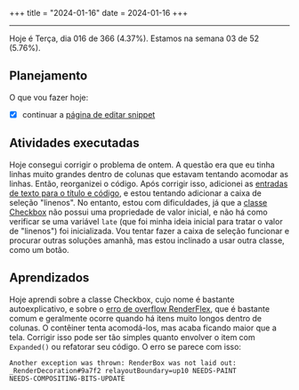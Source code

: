 +++
title = "2024-01-16"
date = 2024-01-16
+++

---

Hoje é Terça, dia 016 de 366 (4.37%). Estamos na semana 03 de 52 (5.76%).

## Planejamento

O que vou fazer hoje:

- [x] continuar a [página de editar snippet](https://github.com/OmnicodeSolutions/luisa_drf_flutter_client/blob/main/lib/edit_snippet.dart)

## Atividades executadas

Hoje consegui corrigir o problema de ontem. A questão era que eu tinha linhas muito grandes dentro de colunas que estavam tentando acomodar as linhas. Então, reorganizei o código. Após corrigir isso, adicionei as [entradas de texto para o título e código](https://github.com/OmnicodeSolutions/luisa_drf_flutter_client/blob/f17d92b65b81a078b6de92deb6775a4f62bb56ec/lib/edit_snippet.dart#L93C25-L110C27), e estou tentando adicionar a caixa de seleção "linenos". No entanto, estou com dificuldades, já que a [classe Checkbox](https://api.flutter.dev/flutter/material/Checkbox-class.html) não possui uma propriedade de valor inicial, e não há como verificar se uma variável `late` (que foi minha ideia inicial para tratar o valor de "linenos") foi inicializada. Vou tentar fazer a caixa de seleção funcionar e procurar outras soluções amanhã, mas estou inclinado a usar outra classe, como um botão.

## Aprendizados

Hoje aprendi sobre a classe Checkbox, cujo nome é bastante autoexplicativo, e sobre o [erro de overflow RenderFlex](https://docs.flutter.dev/testing/common-errors#a-renderflex-overflowed), que é bastante comum e geralmente ocorre quando há itens muito longos dentro de colunas. O contêiner tenta acomodá-los, mas acaba ficando maior que a tela. Corrigir isso pode ser tão simples quanto envolver o item com `Expanded()` ou refatorar seu código. O erro se parece com isso:

```shell
Another exception was thrown: RenderBox was not laid out:
_RenderDecoration#9a7f2 relayoutBoundary=up10 NEEDS-PAINT
NEEDS-COMPOSITING-BITS-UPDATE
```
